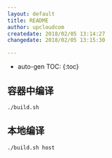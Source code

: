 ```yaml
---
layout: default
title: README
author: upcloudcom
createdate: 2018/02/05 13:14:27
changedate: 2018/02/05 13:15:30

---
```


* auto-gen TOC:
{:toc}

## 容器中编译

	./build.sh 

## 本地编译

	./build.sh host

